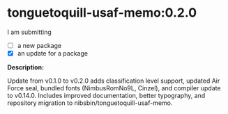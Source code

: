 # tonguetoquill-usaf-memo:0.2.0

I am submitting
- [ ] a new package
- [x] an update for a package

**Description:**

Update from v0.1.0 to v0.2.0 adds classification level support, updated Air Force seal, bundled fonts (NimbusRomNo9L, Cinzel), and compiler update to v0.14.0. Includes improved documentation, better typography, and repository migration to nibsbin/tonguetoquill-usaf-memo.
